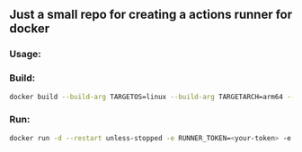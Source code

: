 
## Just a small repo for creating a actions runner for docker

### Usage:
### Build:
```sh
docker build --build-arg TARGETOS=linux --build-arg TARGETARCH=arm64 --build-arg RUNNER_VERSION=2.320.0 -t actions-runner .
```
### Run:
```sh
docker run -d --restart unless-stopped -e RUNNER_TOKEN=<your-token> -e RUNNER_REPO=<your-repo/organisation> actions-runner
```
